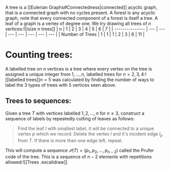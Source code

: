 
A tree is a [[Eulerian Graphs#Connectedness|connected]] acyclic graph, that is a connected graph with no cycles present. A forest is any acyclic graph, note that every connected component of a forest is itself a tree. A leaf of a graph is a vertex of degree one. We try drawing all trees of $n$ vertices:![[size n trees]]
| n               | 1   | 2   | 3   | 4   | 5   | 6   | 7   |
| --------------- | --- | --- | --- | --- | --- | --- | --- |
| Number of Trees | 1   | 1   | 1   | 2   | 3   | 6   | 11  |


# Counting trees:

A labelled tree on $n$ vertices is a tree where every vertex on the tree is assigned a unique integer from $1,\dots,n$, labelled trees for $n=2,3,4$:![[labelled trees]]$n=5$ was calculated by finding the number of ways to label the 3 types of trees with $5$ vertices seen above.

## Trees to sequences:
Given a tree $T$ with vertices labelled $1,2,\dots,n$ for $n\geq3$, construct a sequence of labels by repeatedly cutting of leaves as follows:
> Find the leaf $l$ with smallest label, it will be connected to a unique vertex $p$ which we record.
> Delete the vertex $l$ and it's incident edge $l_p$ from $T$.
> If there is more than one edge left, repeat.

This will compute a sequence $\mathcal P(T)=(p_1,p_2,\dots,p_{n-2})$ called the Prufer code of the tree. This is a sequence of $n-2$ elements with repetitions allowed:![[Trees .excalidraw]]